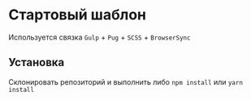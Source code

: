 # Стартовый шаблон

Используется связка `Gulp` + `Pug` + `SCSS` + `BrowserSync`

## Установка

Склонировать репозиторий и выполнить либо `npm install` или `yarn install`
